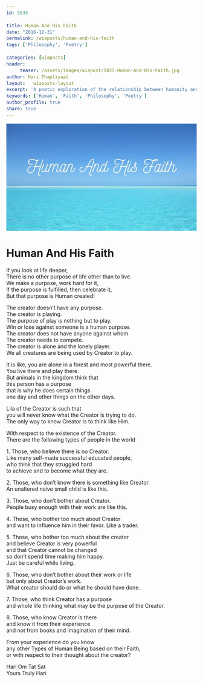 ```yaml
--- 
id: 5035

title: Human And His Faith
date: "2016-12-31"
permalink: /wiaposts/human-and-his-faith
tags: ['Philosophy', 'Poetry']    

categories: [wiaposts] 
header:
     teaser: /assets/images/wiapost/5035-Human-And-His-Faith.jpg
author: Hari Thapliyaal 
layout:   wiaposts-layout
excerpt: 'A poetic exploration of the relationship between humanity and faith.' 
keywords: ['Human', 'Faith', 'Philosophy', 'Poetry']
author_profile: true 
share: true 
---
```


![Human And His Faith](/assets/images/wiapost/5035-Human-And-His-Faith.jpg)     
   
# Human And His Faith
    
If you look at life deeper,     
There is no other purpose of life other than to live.     
We make a purpose, work hard for it,     
If the purpose is fulfilled, then celebrate it,     
But that purpose is Human created!    
    
The creator doesn’t have any purpose.     
The creator is playing.     
The purpose of play is nothing but to play.     
Win or lose against someone is a human purpose.     
The creator does not have anyone against whom     
The creator needs to compete.     
The creator is alone and the lonely player.     
We all creatures are being used by Creator to play.    
    
It is like, you are alone in a forest and most powerful there.     
You live there and play there.     
But animals in the kingdom think that     
this person has a purpose     
that is why he does certain things     
one day and other things on the other days.    
    
Lila of the Creator is such that     
you will never know what the Creator is trying to do.     
The only way to know Creator is to think like Him.    
    
With respect to the existence of the Creator.     
There are the following types of people in the world    
    
1\. Those, who believe there is no Creator.     
Like many self-made successful educated people,     
who think that they struggled hard     
to achieve and to become what they are.    
    
2\. Those, who don’t know there is something like Creator.     
An unaltered naive small child is like this.    
    
3\. Those, who don’t bother about Creator.     
People busy enough with their work are like this.    
    
4\. Those, who bother too much about Creator     
and want to influence him in their favor. Like a trader.    
    
5\. Those, who bother too much about the creator     
and believe Creator is very powerful     
and that Creator cannot be changed     
so don’t spend time making him happy.     
Just be careful while living.    
    
6\. Those, who don’t bother about their work or life     
but only about Creator’s work.     
What creator should do or what he should have done.    
    
7\. Those, who think Creator has a purpose     
and whole life thinking what may be the purpose of the Creator.    
    
8\. Those, who know Creator is there     
and know it from their experience     
and not from books and imagination of their mind.    
    
From your experience do you know     
any other Types of Human Being based on their Faith,     
or with respect to their thought about the creator?    
    
Hari Om Tat Sat     
Yours Truly Hari    

